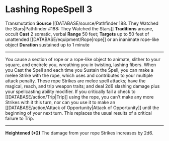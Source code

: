 ﻿---
actions: '[two-actions]'
component:
- Somatic
- Verbal
duration: sustained up to 1 minute
heighten: '+2'
heighten_level: 3, 5, 7, 9
id: '1277'
level: '3'
name: Lashing Rope
range: 50 feet
rarity: Common
school: Transmutation
source: '[[DATABASE/source/Pathfinder 188. They Watched the Stars|Pathfinder #188:
  They Watched the Stars]]'
target: up to 50 feet of unattended [[DATABASE/equipment/Rope|rope]] or an inanimaterope-like
  object
tradition:
- Arcane
- Occult
trait:
- '[[DATABASE/trait/Transmutation|Transmutation]]'
type: Spell

---
# Lashing Rope<span class="item-type">Spell 3</span>

<span class="item-trait">Transmutation</span>
**Source** [[DATABASE/source/Pathfinder 188. They Watched the Stars|Pathfinder #188: They Watched the Stars]]
**Traditions** arcane, occult
**Cast** <span class="action-icon">2</span> somatic, verbal
**Range** 50 feet; **Targets** up to 50 feet of unattended [[DATABASE/equipment/Rope|rope]] or an inanimate rope-like object
**Duration** sustained up to 1 minute

---
You cause a section of rope or a rope-like object to animate, slither to your square, and encircle you, wreathing you in twisting, lashing fibers.
 When you Cast the Spell and each time you Sustain the Spell, you can make a melee Strike with the rope, which uses and contributes to your multiple attack penalty. These rope Strikes are melee spell attacks; have the magical, reach, and trip weapon traits; and deal 2d6 slashing damage plus your spellcasting ability modifier.
 If you critically fail a check to [[DATABASE/action/Trip|Trip]] using the rope, you can't make any more Strikes with it this turn, nor can you use it to make an [[DATABASE/action/Attack of Opportunity|Attack of Opportunity]] until the beginning of your next turn. This replaces the usual results of a critical failure to Trip.

---
**Heightened (+2)** The damage from your rope Strikes increases by 2d6.